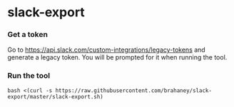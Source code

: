 # slack-export

### Get a token
Go to https://api.slack.com/custom-integrations/legacy-tokens and generate a legacy token. You will be prompted for it when running the tool.

### Run the tool
```bash <(curl -s https://raw.githubusercontent.com/brahaney/slack-export/master/slack-export.sh)```
